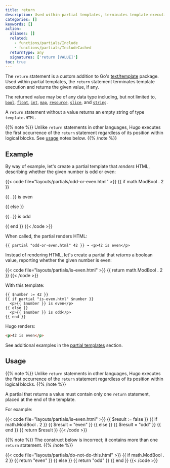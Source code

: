 ```yaml
---
title: return
description: Used within partial templates, terminates template execution and returns the given value, if any.
categories: []
keywords: []
action:
  aliases: []
  related:
    - functions/partials/Include
    - functions/partials/IncludeCached
  returnType: any
  signatures: ['return [VALUE]']
toc: true
---
```


The `return` statement is a custom addition to Go's [text/template] package. Used within partial templates, the `return` statement terminates template execution and returns the given value, if any.

The returned value may be of any data type including, but not limited to, [`bool`], [`float`], [`int`], [`map`], [`resource`], [`slice`], and [`string`].

A `return` statement without a value returns an empty string of type `template.HTML`.

[`bool`]: /getting-started/glossary/#bool
[`float`]: /getting-started/glossary/#float
[`int`]: /getting-started/glossary/#int
[`map`]: /getting-started/glossary/#map
[`resource`]: /getting-started/glossary/#resource
[`slice`]: /getting-started/glossary/#slice
[`string`]: /getting-started/glossary/#string
[text/template]: https://pkg.go.dev/text/template

{{% note %}}
Unlike `return` statements in other languages, Hugo executes the first occurrence of the `return` statement regardless of its position within logical blocks. See [usage](#usage) notes below.
{{% /note %}}

## Example

By way of example, let's create a partial template that _renders_ HTML, describing whether the given number is odd or even:

{{< code file="layouts/partials/odd-or-even.html" >}}
{{ if math.ModBool . 2 }}
  <p>{{ . }} is even</p>
{{ else }}
  <p>{{ . }} is odd</p>
{{ end }}
{{< /code >}}

When called, the partial renders HTML:

```go-html-template
{{ partial "odd-or-even.html" 42 }} → <p>42 is even</p>
```

Instead of rendering HTML, let's create a partial that _returns_ a boolean value, reporting whether the given number is even:

{{< code file="layouts/partials/is-even.html" >}}
{{ return math.ModBool . 2 }}
{{< /code >}}

With this template:

```go-html-template
{{ $number := 42 }}
{{ if partial "is-even.html" $number }}
  <p>{{ $number }} is even</p>
{{ else }}
  <p>{{ $number }} is odd</p>
{{ end }}
```

Hugo renders:

```html
<p>42 is even</p>
```

See additional examples in the [partial templates] section.

[partial templates]: /templates/partial/#returning-a-value-from-a-partial

## Usage

{{% note %}}
Unlike `return` statements in other languages, Hugo executes the first occurrence of the `return` statement regardless of its position within logical blocks.
{{% /note %}}

A partial that returns a value must contain only one `return` statement, placed at the end of the template.

For example:

{{< code file="layouts/partials/is-even.html" >}}
{{ $result := false }}
{{ if math.ModBool . 2 }}
  {{ $result = "even" }}
{{ else }}
  {{ $result = "odd" }}
{{ end }}
{{ return $result }}
{{< /code >}}

{{% note %}}
The construct below is incorrect; it contains more than one `return` statement.
{{% /note %}}

{{< code file="layouts/partials/do-not-do-this.html" >}}
{{ if math.ModBool . 2 }}
  {{ return "even" }}
{{ else }}
  {{ return "odd" }}
{{ end }}
{{< /code >}}

